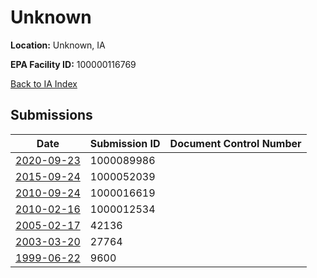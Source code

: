 # Unknown

**Location:** Unknown, IA

**EPA Facility ID:** 100000116769

[Back to IA Index](../../index.md)

## Submissions

| Date | Submission ID | Document Control Number |
|------|--------------|-------------------------|
| [2020-09-23](submissions/1000089986.md) | 1000089986 |  |
| [2015-09-24](submissions/1000052039.md) | 1000052039 |  |
| [2010-09-24](submissions/1000016619.md) | 1000016619 |  |
| [2010-02-16](submissions/1000012534.md) | 1000012534 |  |
| [2005-02-17](submissions/42136.md) | 42136 |  |
| [2003-03-20](submissions/27764.md) | 27764 |  |
| [1999-06-22](submissions/9600.md) | 9600 |  |
